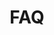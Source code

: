 ---
templateKey: 'faq-page'
path: /faq
title: FAQ
faq:
  heading: Frequently Asked Questions
  description: >-
    Below you will find the answers to the questions we receive most often. 
    If you don't find the answer you're looking for please reach out to us.
  faqs:
  - question: Who Can File a Fair Housing Complaint?
    answer: Literally anyone can file a complaint alleging discrimination- a person, a business, an organization, even someone associated with the victim can file a complaint if they were also harmed by the discriminatory housing practice.
  - question: When Should I File a Fair Housing Complaint?
    answer: A complainant [person alleging discrimination] should file a complaint within one year of the most recent discriminatory housing practice, at the latest. If the alleged violation occurred, for example, 366 days ago it would not be a timely violation eligible for filing. One can also file if the discrimination is currently ongoing, or is about to occur in the future.
---
